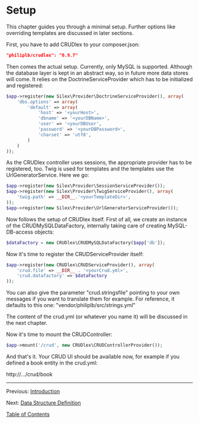 Setup
=====

This chapter guides you through a minimal setup. Further options like overriding
templates are discussed in later sections.

First, you have to add CRUDlex to your composer.json:

```json
"philiplb/crudlex": "0.9.7"
```

Then comes the actual setup. Currently, only MySQL is supported. Although the
database layer is kept in an abstract way, so in future more data stores will
come. It relies on the DoctrineServiceProvider which has to be initialized and
registered:

```php
$app->register(new Silex\Provider\DoctrineServiceProvider(), array(
    'dbs.options' => array(
        'default' => array(
            'host' => '<yourHost>',
            'dbname' => '<yourDBName>',
            'user' => '<yourDBUser',
            'password' => '<yourDBPassword>',
            'charset' => 'utf8',
        )
    )
));
```

As the CRUDlex controller uses sessions, the appropriate provider has to be
registered, too. Twig is used for templates and the templates use the
UrlGeneratorService. Here we go:

```php
$app->register(new Silex\Provider\SessionServiceProvider());
$app->register(new Silex\Provider\TwigServiceProvider(), array(
    'twig.path' => __DIR__.'<yourTemplateDir>',
));
$app->register(new Silex\Provider\UrlGeneratorServiceProvider());
```

Now follows the setup of CRUDlex itself. First of all, we create an instance
of the CRUDMySQLDataFactory, internally taking care of creating MySQL-DB-access
objects:

```php
$dataFactory = new CRUDlex\CRUDMySQLDataFactory($app['db']);
```

Now it's time to register the CRUDServiceProvider itself:

```php
$app->register(new CRUDlex\CRUDServiceProvider(), array(
    'crud.file' => __DIR__ . '<yourCrud.yml>',
    'crud.datafactory' => $dataFactory
));
```

You can also give the parameter "crud.stringsfile" pointing to your own messages
if you want to translate them for example. For reference, it defaults to this
one:
"vendor/philiplb/src/strings.yml"

The content of the crud.yml (or whatever you name it) will be discussed in the
next chapter.

Now it's time to mount the CRUDController:

```php
$app->mount('/crud', new CRUDlex\CRUDControllerProvider());
```

And that's it. Your CRUD UI should be available now, for example if you
defined a book entity in the crud.yml:

http://.../crud/book

---

Previous: [Introduction](1_introduction.md)

Next: [Data Structure Definition](3_datastructures.md)

[Table of Contents](0_manual.md)
